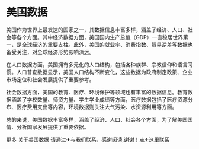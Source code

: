 # 美国数据

美国作为世界上最发达的国家之一，其数据信息丰富多样，涵盖了经济、人口、社会等各个方面。其中经济数据方面，美国国内生产总值（GDP）一直稳居世界第一，是全球经济的重要支柱。此外，美国的就业率、消费指数、贸易逆差等数据也备受关注，对全球经济形势影响深远。

在人口数据方面，美国拥有多元化的人口结构，包括各种族群、宗教信仰和语言习惯。人口普查数据显示，美国人口结构不断变化，这些数据为政府制定政策、企业市场定位和社会发展提供了重要参考。

社会数据方面，美国的教育、医疗、环境保护等领域也有丰富的数据信息。教育数据涵盖了学校数量、师资力量、学生学业成绩等方面，医疗数据包括了医疗资源分布、医疗费用支出等内容，环境数据则关注大气污染、水资源利用等方面。

总的来说，美国数据丰富多样，涵盖了经济、人口、社会各个方面，为了解美国国情、分析国家发展提供了重要依据。

更多 关于美国数据 请通过✈与我们联系，感谢阅读,谢谢！[点✈这里联系](https://w.k02.cc)